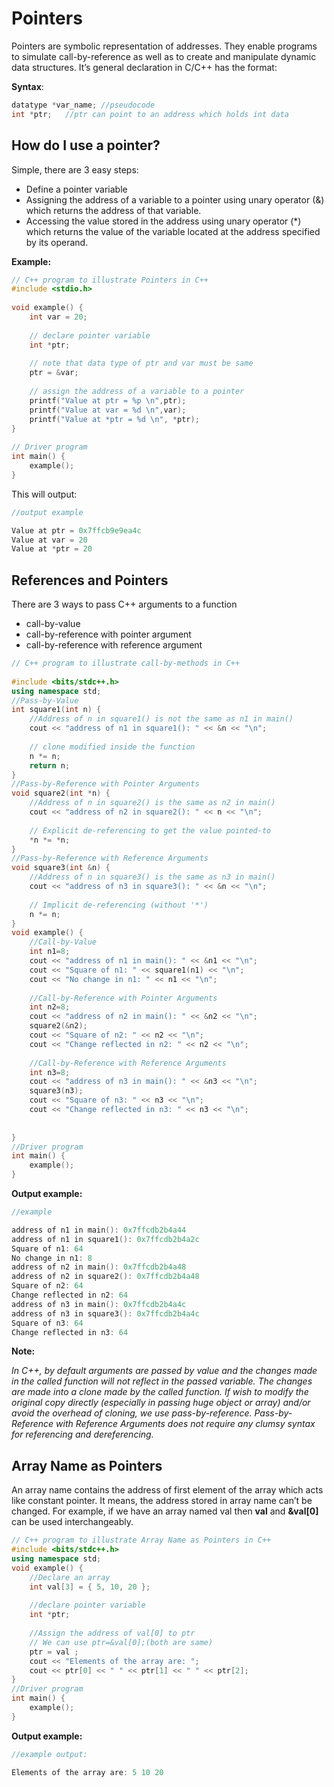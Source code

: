 # Pointers

Pointers are symbolic representation of addresses. They enable programs to simulate call-by-reference as well as to create and manipulate dynamic data structures. It’s general declaration in C/C++ has the format:

__Syntax__:

```c++
datatype *var_name; //pseudocode
int *ptr;   //ptr can point to an address which holds int data
```

## How do I use a pointer?

Simple, there are 3 easy steps: 

* Define a pointer variable
* Assigning the address of a variable to a pointer using unary operator (&) which returns the address of that variable.
* Accessing the value stored in the address using unary operator (*) which returns the value of the variable located at the address specified by its operand.

__Example:__
```c++
// C++ program to illustrate Pointers in C++ 
#include <stdio.h> 
  
void example() { 
    int var = 20;  
      
    // declare pointer variable     
    int *ptr;  
      
    // note that data type of ptr and var must be same 
    ptr = &var;     
  
    // assign the address of a variable to a pointer 
    printf("Value at ptr = %p \n",ptr); 
    printf("Value at var = %d \n",var); 
    printf("Value at *ptr = %d \n", *ptr);      
} 
  
// Driver program 
int main() { 
    example(); 
} 
```

This will output: 

```c++
//output example

Value at ptr = 0x7ffcb9e9ea4c
Value at var = 20
Value at *ptr = 20
```

## References and Pointers

There are 3 ways to pass C++ arguments to a function
* call-by-value
* call-by-reference with pointer argument
* call-by-reference with reference argument

```c++
// C++ program to illustrate call-by-methods in C++ 
  
#include <bits/stdc++.h> 
using namespace std; 
//Pass-by-Value 
int square1(int n) { 
    //Address of n in square1() is not the same as n1 in main() 
    cout << "address of n1 in square1(): " << &n << "\n";   
    
    // clone modified inside the function 
    n *= n; 
    return n; 
} 
//Pass-by-Reference with Pointer Arguments 
void square2(int *n) { 
    //Address of n in square2() is the same as n2 in main() 
    cout << "address of n2 in square2(): " << n << "\n"; 
      
    // Explicit de-referencing to get the value pointed-to 
    *n *= *n; 
} 
//Pass-by-Reference with Reference Arguments 
void square3(int &n) { 
    //Address of n in square3() is the same as n3 in main() 
    cout << "address of n3 in square3(): " << &n << "\n"; 
      
    // Implicit de-referencing (without '*') 
    n *= n; 
} 
void example() { 
    //Call-by-Value 
    int n1=8; 
    cout << "address of n1 in main(): " << &n1 << "\n"; 
    cout << "Square of n1: " << square1(n1) << "\n"; 
    cout << "No change in n1: " << n1 << "\n"; 
      
    //Call-by-Reference with Pointer Arguments 
    int n2=8; 
    cout << "address of n2 in main(): " << &n2 << "\n"; 
    square2(&n2); 
    cout << "Square of n2: " << n2 << "\n"; 
    cout << "Change reflected in n2: " << n2 << "\n"; 
      
    //Call-by-Reference with Reference Arguments 
    int n3=8; 
    cout << "address of n3 in main(): " << &n3 << "\n"; 
    square3(n3); 
    cout << "Square of n3: " << n3 << "\n"; 
    cout << "Change reflected in n3: " << n3 << "\n"; 
      
      
} 
//Driver program 
int main() { 
    example(); 
} 
```

__Output example:__

```c++
//example

address of n1 in main(): 0x7ffcdb2b4a44
address of n1 in square1(): 0x7ffcdb2b4a2c
Square of n1: 64
No change in n1: 8
address of n2 in main(): 0x7ffcdb2b4a48
address of n2 in square2(): 0x7ffcdb2b4a48
Square of n2: 64
Change reflected in n2: 64
address of n3 in main(): 0x7ffcdb2b4a4c
address of n3 in square3(): 0x7ffcdb2b4a4c
Square of n3: 64
Change reflected in n3: 64
```

__Note:__

*In C++, by default arguments are passed by value and the changes made in the called function will not reflect in the passed variable. The changes are made into a clone made by the called function.
If wish to modify the original copy directly (especially in passing huge object or array) and/or avoid the overhead of cloning, we use pass-by-reference. Pass-by-Reference with Reference Arguments does not require any clumsy syntax for referencing and dereferencing.*

## Array Name as Pointers

An array name contains the address of first element of the array which acts like constant pointer. It means, the address stored in array name can’t be changed.
For example, if we have an array named val then __val__ and __&val[0]__ can be used interchangeably.

```c++
// C++ program to illustrate Array Name as Pointers in C++ 
#include <bits/stdc++.h> 
using namespace std; 
void example() { 
    //Declare an array 
    int val[3] = { 5, 10, 20 }; 
      
    //declare pointer variable  
    int *ptr; 
      
    //Assign the address of val[0] to ptr 
    // We can use ptr=&val[0];(both are same) 
    ptr = val ; 
    cout << "Elements of the array are: "; 
    cout << ptr[0] << " " << ptr[1] << " " << ptr[2]; 
} 
//Driver program 
int main() { 
    example(); 
}
```

__Output example:__

```c++
//example output: 

Elements of the array are: 5 10 20
```